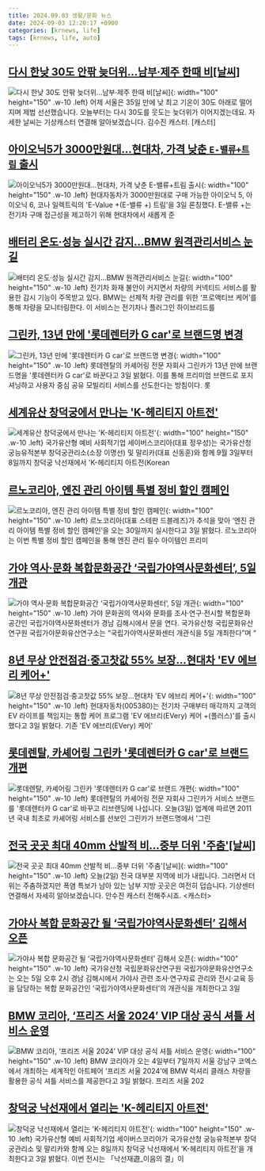 ```yaml
---
title: 2024.09.03 생활/문화 뉴스
date: 2024-09-03 12:20:17 +0900
categories: [krnews, life]
tags: [krnews, life, auto]
---
```

## [다시 한낮 30도 안팎 늦더위…남부·제주 한때 비[날씨]](https://n.news.naver.com/mnews/article/422/0000679971)

![다시 한낮 30도 안팎 늦더위…남부·제주 한때 비[날씨]](https://mimgnews.pstatic.net/image/origin/422/2024/09/03/679971.jpg?type=nf220_150){: width="100" height="150" .w-10 .left}
어제 서울은 35일 만에 낮 최고 기온이 30도 아래로 떨어지며 제법 선선했습니다. 오늘부터는 다시 30도를 웃도는 늦더위가 이어지겠는데요. 자세한 날씨는 기상캐스터 연결해 알아보겠습니다. 김수진 캐스터. [캐스터]

## [아이오닉5가 3000만원대…현대차, 가격 낮춘 `E-밸류+트림` 출시](https://n.news.naver.com/mnews/article/029/0002899831)

![아이오닉5가 3000만원대…현대차, 가격 낮춘 `E-밸류+트림` 출시](https://mimgnews.pstatic.net/image/origin/029/2024/09/03/2899831.jpg?type=nf220_150){: width="100" height="150" .w-10 .left}
현대자동차가 3000만원대로 구매 가능한 아이오닉 5, 아이오닉 6, 코나 일렉트릭의 'E-Value +(E-밸류 +) 트림'을 3일 론칭했다. E-밸류 +는 전기차 구매 접근성을 제고하기 위해 현대차에서 새롭게 준

## [배터리 온도·성능 실시간 감지…BMW 원격관리서비스 눈길](https://n.news.naver.com/mnews/article/277/0005467040)

![배터리 온도·성능 실시간 감지…BMW 원격관리서비스 눈길](https://mimgnews.pstatic.net/image/origin/277/2024/09/03/5467040.jpg?type=nf220_150){: width="100" height="150" .w-10 .left}
전기차 화재 불안이 커지면서 차량의 커넥티드 서비스를 활용한 감시 기능이 주목받고 있다. BMW는 선제적 차량 관리를 위한 ‘프로액티브 케어’를 통해 차량을 모니터링한다. 이 서비스는 전기차나 플러그인 하이브리드를

## [그린카, 13년 만에 '롯데렌터카 G car'로 브랜드명 변경](https://n.news.naver.com/mnews/article/008/0005084939)

![그린카, 13년 만에 '롯데렌터카 G car'로 브랜드명 변경](https://mimgnews.pstatic.net/image/origin/008/2024/09/03/5084939.jpg?type=nf220_150){: width="100" height="150" .w-10 .left}
롯데렌탈의 카셰어링 전문 자회사 그린카가 13년 만에 브랜드명을 '롯데렌터카 G car'로 바꾼다고 3일 밝혔다. 이를 통해 프리미엄 브랜드로 포지셔닝하고 사용자 중심 공유 모빌리티 서비스를 선도한다는 방침이다. 롯

## [세계유산 창덕궁에서 만나는 'K-헤리티지 아트전'](https://n.news.naver.com/mnews/article/030/0003236769)

![세계유산 창덕궁에서 만나는 'K-헤리티지 아트전'](https://mimgnews.pstatic.net/image/origin/030/2024/09/03/3236769.jpg?type=nf220_150){: width="100" height="150" .w-10 .left}
국가유산형 예비 사회적기업 세이버스코리아(대표 정우성)는 국가유산청 궁능유적본부 창덕궁관리소(소장 이명선) 및 말리카(대표 신동훈)와 함께 9월 3일부터 8일까지 창덕궁 낙선재에서 'K-헤리티지 아트전(Korean

## [르노코리아, 엔진 관리 아이템 특별 정비 할인 캠페인](https://n.news.naver.com/mnews/article/016/0002357608)

![르노코리아, 엔진 관리 아이템 특별 정비 할인 캠페인](https://mimgnews.pstatic.net/image/origin/016/2024/09/03/2357608.jpg?type=nf220_150){: width="100" height="150" .w-10 .left}
르노코리아(대표 스테판 드블레즈)가 추석을 맞아 ‘엔진 관리 아이템 특별 정비 할인 캠페인’을 오는 30일까지 실시한다고 3일 밝혔다. 르노코리아는 이번 특별 정비 할인 캠페인을 통해 엔진 관리 필수 아이템인 프리미

## [가야 역사·문화 복합문화공간 ‘국립가야역사문화센터’, 5일 개관](https://n.news.naver.com/mnews/article/032/0003318717)

![가야 역사·문화 복합문화공간 ‘국립가야역사문화센터’, 5일 개관](https://mimgnews.pstatic.net/image/origin/032/2024/09/03/3318717.jpg?type=nf220_150){: width="100" height="150" .w-10 .left}
가야 문화권의 역사와 문화를 조사·연구·전시할 복합문화 공간인 국립가야역사문화센터가 경남 김해시에서 문을 연다. 국가유산청 국립문화유산연구원 국립가야문화유산연구소는 “국립가야역사문화센터 개관식을 5일 개최한다”며 “

## [8년 무상 안전점검·중고찻값 55% 보장…현대차 'EV 에브리 케어+'](https://n.news.naver.com/mnews/article/421/0007766341)

![8년 무상 안전점검·중고찻값 55% 보장…현대차 'EV 에브리 케어+'](https://mimgnews.pstatic.net/image/origin/421/2024/09/03/7766341.jpg?type=nf220_150){: width="100" height="150" .w-10 .left}
현대자동차(005380)는 전기차 구매부터 매각까지 고객의 EV 라이프를 책임지는 통합 케어 프로그램 'EV 에브리(EVery) 케어 +(플러스)'를 출시했다고 3일 밝혔다. 기존 'EV 에브리(EVery) 케어'

## [롯데렌탈, 카셰어링 그린카 '롯데렌터카 G car'로 브랜드 개편](https://n.news.naver.com/mnews/article/374/0000400195)

![롯데렌탈, 카셰어링 그린카 '롯데렌터카 G car'로 브랜드 개편](https://mimgnews.pstatic.net/image/origin/374/2024/09/03/400195.jpg?type=nf220_150){: width="100" height="150" .w-10 .left}
롯데렌탈의 카셰어링 전문 자회사 그린카가 서비스 브랜드를 '롯데렌터카 G car'로 바꾸고 리브랜딩에 나섭니다. 오늘(3일) 업계에 따르면 2011년 국내 최초로 카셰어링 서비스를 선보인 그린카가 브랜드명에서 '그린

## [전국 곳곳 최대 40mm 산발적 비…중부 더위 '주춤'[날씨]](https://n.news.naver.com/mnews/article/055/0001186619)

![전국 곳곳 최대 40mm 산발적 비…중부 더위 '주춤'[날씨]](https://mimgnews.pstatic.net/image/origin/055/2024/09/02/1186619.jpg?type=nf220_150){: width="100" height="150" .w-10 .left}
오늘(2일) 전국 대부분 지역에 비가 내립니다. 그러면서 더위는 주춤하겠지만 폭염 특보가 남아 있는 남부 지방 곳곳은 여전히 덥습니다. 기상센터 연결해서 자세히 알아보겠습니다. 안수진 캐스터 전해주시죠. <캐스터>

## [가야사 복합 문화공간 될 ‘국립가야역사문화센터’ 김해서 오픈](https://n.news.naver.com/mnews/article/011/0004387615)

![가야사 복합 문화공간 될 ‘국립가야역사문화센터’ 김해서 오픈](https://mimgnews.pstatic.net/image/origin/011/2024/09/03/4387615.jpg?type=nf220_150){: width="100" height="150" .w-10 .left}
국가유산청 국립문화유산연구원 국립가야문화유산연구소는 오는 5일 오후 2시 경남 김해시에서 가야사 관련 조사·연구자료 관리와 전시·교육 등을 담당하는 복합 문화공간인 ‘국립가야역사문화센터’의 개관식을 개최한다고 3일

## [BMW 코리아, ‘프리즈 서울 2024’ VIP 대상 공식 셔틀 서비스 운영](https://n.news.naver.com/mnews/article/016/0002357700)

![BMW 코리아, ‘프리즈 서울 2024’ VIP 대상 공식 셔틀 서비스 운영](https://mimgnews.pstatic.net/image/origin/016/2024/09/03/2357700.jpg?type=nf220_150){: width="100" height="150" .w-10 .left}
BMW 코리아가 오는 4일부터 7일까지 서울 강남구 코엑스에서 개최하는 세계적인 아트페어 ‘프리즈 서울 2024’에 BMW 럭셔리 클래스 차량을 활용한 공식 셔틀 서비스를 제공한다고 3일 밝혔다. 프리즈 서울 202

## [창덕궁 낙선재에서 열리는 'K-헤리티지 아트전'](https://n.news.naver.com/mnews/article/011/0004387656)

![창덕궁 낙선재에서 열리는 'K-헤리티지 아트전'](https://mimgnews.pstatic.net/image/origin/011/2024/09/03/4387656.jpg?type=nf220_150){: width="100" height="150" .w-10 .left}
국가유산형 예비 사회적기업 세이버스코리아가 국가유산청 궁능유적본부 창덕궁관리소 및 말리카와 함께 오는 8일까지 창덕궁 낙선재에서 ‘K-헤리티지 아트전’을 개최한다고 3일 밝혔다. 이번 전시는 「낙선재遊_이음의 결」이

